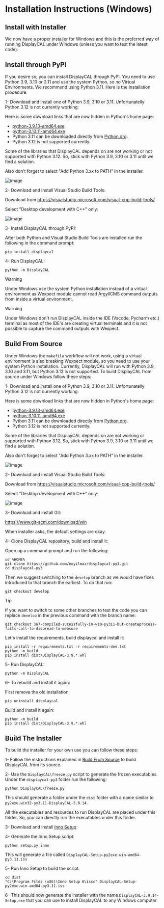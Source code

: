 Installation Instructions (Windows)
===================================

Install with Installer
----------------------

We now have a proper [installer](https://www.github.com/eoyilmaz/displaycal-py3/releases) for Windows
and this is the preferred way of running DisplayCAL under Windows (unless you want to
test the latest code).

Install through PyPI
--------------------

If you desire so, you can install DisplayCAL through PyPI. You need to use Python 3.9,
3.10 or 3.11 and use the system Python, so no Virtual Environments. We recommend using
Python 3.11. Here is the installation procedure:

1- Download and install one of Python 3.9, 3.10 or 3.11. Unfortunatelly Python 3.12 is
   not currently working:

   Here is some download links that are now hidden in Python's home page:
   - [python-3.9.13-amd64.exe](https://www.python.org/ftp/python/3.9.13/python-3.9.13-amd64.exe)
   - [python-3.10.11-amd64.exe](https://www.python.org/ftp/python/3.10.11/python-3.10.11-amd64.exe)
   - Python 3.11 can be downloaded directly from [Python.org](https://www.python.org/downloads/windows/).
   - Python 3.12 is not supported currently.

   Some of the libraries that DisplayCAL depends on are not working or not supported
   with Python 3.12. So, stick with Python 3.9, 3.10 or 3.11 until we find a solution.

   Also don't forget to select "Add Python 3.xx to PATH" in the installer.

   ![image](../screenshots/Python_3.9_Installation_Windows.jpg)

2- Download and install Visual Studio Build Tools:

   Download from https://visualstudio.microsoft.com/visual-cpp-build-tools/

   Select "Desktop development with C++" only:

   ![image](../screenshots/Visual_Studio_Build_Tools.jpg)

3- Install DisplayCAL through PyPI:

   After both Python and Visual Studio Build Tools are installed run the following in
   the command prompt:

   ```shell
   pip install displaycal
   ```

4- Run DisplayCAL:

   ```shell
   python -m DisplayCAL
   ```

> [!WARNING]
> Under Windows use the system Python installation instead of a virtual environment as
> Wexpect module cannot read ArgyllCMS command outputs from inside a virtual
> environment.

> [!WARNING]
> Under Windows don't run DisplayCAL inside the IDE (Vscode, Pycharm etc.) terminal as
> most of the IDE's are creating virtual terminals and it is not possible to capture the
> command outputs with Wexpect.

Build From Source
-----------------

Under Windows the `makefile` workflow will not work, using a virtual environment is also
breaking Wexpect module, so you need to use your system Python installation. Currently,
DisplayCAL will run with Python 3.9, 3.10 and 3.11, but Python 3.12 is not supported. To
build DisplayCAL from source under Windows follow these steps:

1- Download and install one of Python 3.9, 3.10 or 3.11. Unfortunatelly Python 3.12 is
   not currently working:

   Here is some download links that are now hidden in Python's home page:
   - [python-3.9.13-amd64.exe](https://www.python.org/ftp/python/3.9.13/python-3.9.13-amd64.exe)
   - [python-3.10.11-amd64.exe](https://www.python.org/ftp/python/3.10.11/python-3.10.11-amd64.exe)
   - Python 3.11 can be downloaded directly from [Python.org](https://www.python.org/downloads/windows/).
   - Python 3.12 is not supported currently.

   Some of the libraries that DisplayCAL depends on are not working or supported with
   Python 3.12. So, stick with Python 3.9, 3.10 or 3.11 until we find a solution.

   Also don't forget to select "Add Python 3.xx to PATH" in the installer.

   ![image](../screenshots/Python_3.9_Installation_Windows.jpg)

2- Download and install Visual Studio Build Tools:

   Download from https://visualstudio.microsoft.com/visual-cpp-build-tools/

   Select "Desktop development with C++" only:

   ![image](../screenshots/Visual_Studio_Build_Tools.jpg)

3- Download and install Git:

   https://www.git-scm.com/download/win

   When installer asks, the default settings are okay.

4- Clone DisplayCAL repository, build and install it:

   Open up a command prompt and run the following:

   ```shell
   cd %HOME%
   git clone https://github.com/eoyilmaz/displaycal-py3.git
   cd displaycal-py3
   ```

   Then we suggest switching to the `develop` branch as we would have fixes introduced
   to that branch the earliest. To do that run:

   ```shell
   git checkout develop
   ```

  > [!TIP]
  > If you want to switch to some other branches to test the code you can replace
  > `develop` in the previous command with the branch name:
  > ```shell
  > git checkout 367-compiled-sucessfully-in-w10-py311-but-createprocess-fails-call-to-dispread-to-measure
  > ```

   Let's install the requirements, build displaycal and install it:

   ```shell
   pip install -r requirements.txt -r requirements-dev.txt
   python -m build
   pip install dist/DisplayCAL-3.9.*.whl
   ```

5- Run DisplayCAL:

   ```shell
   python -m DisplayCAL
   ```

6- To rebuild and install it again:

   First remove the old installation:

   ```shell
   pip uninstall displaycal
   ```

   Build and install it again:

   ```shell
   python -m build
   pip install dist/DisplayCAL-3.9.*.whl
   ```

Build The Installer
-------------------

To build the installer for your own use you can follow these steps:

1- Follow the instructions explained in
   [Build From Source](#build-from-source) to build DisplayCAL from
   its source.

2- Use the `DisplayCAL\freeze.py` script to generate the frozen executables. Under the
   `displaycal-py3` folder run the following:

   ```shell
   python DisplayCAL\freeze.py
   ```

   This should generate a folder under the `dist` folder with a name similar to
   `py2exe.win32-py3.11-DisplayCAL-3.9.14`.

   All the executables and resources to run DisplayCAL are placed under this folder. So,
   you can directly run the executables under this folder.

3- Download and install [Inno Setup](https://jrsoftware.org/isdl.php#stable):

4- Generate the Inno Setup script:

   ```shell
   python setup.py inno
   ```

   This will generate a file called `DisplayCAL-Setup-py2exe.win-amd64-py3.11.iss`

5- Run Inno Setup to build the script:

   ```shell
   cd dist
   "C:\Program Files (x86)\Inno Setup 6\iscc" DisplayCAL-Setup-py2exe.win-amd64-py3.11.iss
   ```

6- This should now generate the installer with the name
   `DisplayCAL-3.9.14-Setup.exe` that you can use to install DisplayCAL to
   any Windows computer.
